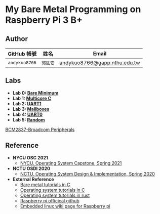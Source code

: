 # My Bare Metal Programming on Raspberry Pi 3 B+

## Author
| GitHub 帳號 | 姓名 | Email |
| ----------- | --- | --- |
| `andykuo8766` | `郭紘安` | andykuo8766@gapp.nthu.edu.tw |

## Labs
* **Lab 0: [Bare Minimum](https://hackmd.io/@AndyKuo/Lab0)**
* **Lab 1: [Multicore C](https://hackmd.io/@AndyKuo/Lab1)**
* **Lab 2: [UART1](https://hackmd.io/@AndyKuo/Lab2)**
* **Lab 3: [Mailboxes](https://hackmd.io/@AndyKuo/Lab3)**
* **Lab 4: [UART0](https://hackmd.io/@AndyKuo/Lab4)**
* **Lab 5: [Random](https://hackmd.io/@AndyKuo/Lab5)** 

[BCM2837-Broadcom Peripherals](https://cs140e.sergio.bz/docs/BCM2837-ARM-Peripherals.pdf)

## Reference

* **NYCU OSC 2021**
	* [NYCU, Operating System Capstone, Spring 2021](https://grasslab.github.io/NYCU_Operating_System_Capstone/)
* **NCTU OSDI 2020**
	* [NCTU, Operating System Design & Implementation, Spring 2020](https://grasslab.github.io/osdi/en/index.html)
* **External Reference**	
	* [Bare metal tutorials in C](https://github.com/bztsrc/raspi3-tutorial)
	* [Operating system tutorials in C](https://github.com/s-matyukevich/raspberry-pi-os)
	* [Operating system tutorials in rust](https://github.com/rust-embedded/rust-raspi3-OS-tutorials)
	* [Raspberry pi officical github](https://github.com/raspberrypi/)
	* [Embedded linux wiki page for Raspberry pi](https://elinux.org/RPi_Hub)
	
	
